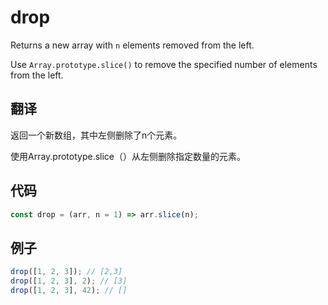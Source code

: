 # drop

Returns a new array with `n` elements removed from the left.

Use `Array.prototype.slice()` to remove the specified number of elements from the left.

## 翻译

返回一个新数组，其中左侧删除了n个元素。

使用Array.prototype.slice（）从左侧删除指定数量的元素。

## 代码

```js
const drop = (arr, n = 1) => arr.slice(n);
```

## 例子

```js
drop([1, 2, 3]); // [2,3]
drop([1, 2, 3], 2); // [3]
drop([1, 2, 3], 42); // []
```
